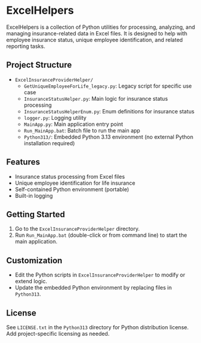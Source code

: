 # ExcelHelpers

ExcelHelpers is a collection of Python utilities for processing, analyzing, and managing insurance-related data in Excel files. It is designed to help with employee insurance status, unique employee identification, and related reporting tasks.

## Project Structure

- `ExcelInsuranceProviderHelper/`
	- `GetUniqueEmployeeForLife_legacy.py`: Legacy script for specific use case
	- `InsuranceStatusHelper.py`: Main logic for insurance status processing
	- `InsuranceStatusHelperEnum.py`: Enum definitions for insurance status
	- `logger.py`: Logging utility
	- `MainApp.py`: Main application entry point
	- `Run_MainApp.bat`: Batch file to run the main app
	- `Python313/`: Embedded Python 3.13 environment (no external Python installation required)

## Features

- Insurance status processing from Excel files
- Unique employee identification for life insurance
- Self-contained Python environment (portable)
- Built-in logging

## Getting Started

1. Go to the `ExcelInsuranceProviderHelper` directory.
2. Run `Run_MainApp.bat` (double-click or from command line) to start the main application.

## Customization

- Edit the Python scripts in `ExcelInsuranceProviderHelper` to modify or extend logic.
- Update the embedded Python environment by replacing files in `Python313`.

## License

See `LICENSE.txt` in the `Python313` directory for Python distribution license. Add project-specific licensing as needed.

